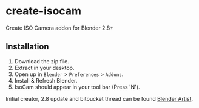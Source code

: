 # create-isocam
Create ISO Camera addon for Blender 2.8+

## Installation

1. Download the zip file.
2. Extract in your desktop.
3. Open up in `Blender` > `Preferences` > `Addons`.
4. Install & Refresh Blender.
5. IsoCam should appear in your tool bar (Press 'N').

Initial creator, 2.8 update and bitbucket thread can be found [Blender Artist](https://blenderartists.org/t/create-isocam/603183).
